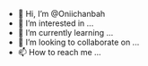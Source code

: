 - 👋 Hi, I’m @Oniichanbah
- 👀 I’m interested in ...
- 🌱 I’m currently learning ...
- 💞️ I’m looking to collaborate on ...
- 📫 How to reach me ...

<!---
Oniichanbah/Oniichanbah is a ✨ special ✨ repository because its `README.md` (this file) appears on your GitHub profile.
You can click the Preview link to take a look at your changes.
--->
